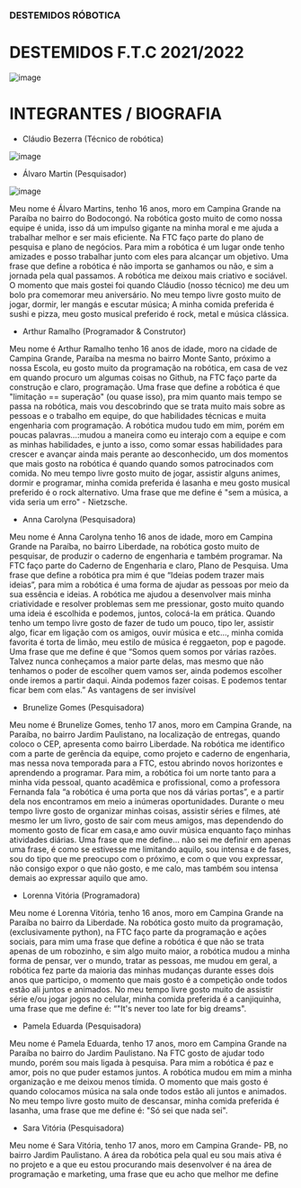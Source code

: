 
### DESTEMIDOS RÓBOTICA

# DESTEMIDOS F.T.C 2021/2022
![image](https://user-images.githubusercontent.com/75841641/134529827-3ec5b7ad-a8e9-46e9-b7a1-17d384cde264.png)

# INTEGRANTES / BIOGRAFIA

- Cláudio Bezerra (Técnico de robótica)

![image](https://user-images.githubusercontent.com/75841641/134687626-92c7802f-4103-4aae-bdb9-b9c2650866b0.png)



- Álvaro Martin (Pesquisador)

![image](https://user-images.githubusercontent.com/75841641/134698807-771492af-25a9-4cce-b690-56d72c6dfaae.png)




Meu nome é Álvaro Martins, tenho 16 anos, moro em Campina Grande na Paraíba no bairro do Bodocongó. Na robótica gosto muito de como nossa equipe é unida, isso dá um impulso gigante na minha moral e me ajuda a trabalhar melhor e ser mais eficiente. Na FTC faço parte do  plano de pesquisa e plano de negócios. Para mim a robótica é um lugar onde tenho amizades e posso trabalhar junto com eles para alcançar um objetivo. Uma frase que define a robótica é não importa se ganhamos ou não, e sim a jornada pela qual passamos. A robótica me deixou mais criativo e sociável. O momento que mais gostei foi quando Cláudio (nosso técnico) me deu um bolo pra comemorar meu aniversário. No meu tempo livre gosto muito de jogar, dormir, ler mangás e escutar música; A minha comida preferida é sushi e pizza, meu gosto musical preferido é rock, metal e música clássica. 

- Arthur Ramalho (Programador & Construtor)

Meu nome é Arthur Ramalho tenho 16 anos de idade, moro na cidade de Campina Grande, Paraíba na mesma no bairro Monte Santo, próximo a nossa Escola, eu gosto muito da programação na robótica, em casa de vez em quando procuro um algumas coisas no Github, na FTC faço parte da construção e claro, programação. Uma frase que define a robótica é que "limitação == superação" (ou quase isso), pra mim quanto mais tempo se passa na robótica, mais vou descobrindo que se trata muito mais sobre as pessoas e o trabalho em equipe, do que habilidades técnicas e muita engenharia com programação. A robótica mudou tudo em mim, porém em poucas palavras…:mudou a maneira como eu interajo com a equipe e com as minhas habilidades, e junto a isso, como somar essas habilidades para crescer e avançar ainda mais perante ao desconhecido, um dos momentos que mais gosto na robótica é quando quando somos patrocinados com comida. No meu tempo livre gosto muito de jogar, assistir alguns animes, dormir e programar, minha comida preferida é lasanha e meu gosto musical preferido é o rock alternativo. Uma frase que me define é "sem a música, a vida seria um erro" - Nietzsche.

- Anna Carolyna (Pesquisadora)

Meu nome é Anna Carolyna tenho 16 anos de idade, moro em Campina Grande na Paraíba, no bairro Liberdade, na robótica gosto muito de pesquisar, de produzir o caderno de engenharia e também programar. Na FTC faço parte do Caderno de Engenharia e claro, Plano de Pesquisa. Uma  frase que define a robótica pra mim é que “Ideias podem trazer mais ideias”, para mim a robótica é uma forma de ajudar as pessoas por meio da sua essência e ideias. A robótica me ajudou a desenvolver mais minha criatividade e resolver problemas sem me pressionar, gosto muito quando uma ideia é escolhida e podemos, juntos, colocá-la em prática. Quando tenho um tempo livre gosto de fazer de tudo um pouco, tipo ler, assistir algo, ficar em ligação com os amigos, ouvir música e etc…, minha comida favorita é torta de limão, meu estilo de música é reggaeton, pop e pagode. Uma frase que me define é que “Somos quem somos por várias razões. Talvez nunca conheçamos a maior parte delas, mas mesmo que não tenhamos o poder de escolher quem vamos ser, ainda podemos escolher onde iremos a partir daqui. Ainda podemos fazer coisas. E podemos tentar ficar bem com elas.” 
As vantagens de ser invisível

- Brunelize Gomes (Pesquisadora)

Meu nome é Brunelize Gomes, tenho 17 anos, moro em Campina Grande, na Paraíba, no bairro Jardim Paulistano, na localização de entregas, quando coloco o CEP, apresenta como bairro Liberdade. Na robótica me identifico com a parte de gerência da equipe, como projeto e caderno de engenharia, mas nessa nova temporada para a FTC, estou abrindo novos horizontes e aprendendo a programar. Para mim, a  robótica foi um norte tanto para a minha vida pessoal, quanto acadêmica e profissional, como a professora Fernanda fala “a robótica é uma porta que nos dá várias portas”, e a partir dela nos encontramos em meio a inúmeras oportunidades. Durante o meu tempo livre gosto de organizar minhas coisas, assistir séries e filmes, até mesmo ler um livro, gosto de sair com meus amigos, mas dependendo do momento gosto de ficar em casa,e amo ouvir música enquanto faço minhas atividades diárias. Uma frase que me define… não sei me definir em apenas uma frase, é como se estivesse me limitando aquilo, sou intensa e de fases, sou do tipo que me preocupo com o próximo, e com o que vou expressar, não consigo expor o que não gosto, e me calo, mas também sou intensa demais ao expressar aquilo que amo.

- Lorenna Vitória (Programadora)

Meu nome é Lorenna Vitória, tenho 16 anos, moro em Campina Grande na Paraíba no bairro da Liberdade. Na robótica gosto muito da programação, (exclusivamente python), na FTC faço parte da programação e ações sociais, para mim uma frase que define a robótica é que não se trata apenas de um robozinho, e sim algo muito maior, a robótica mudou a minha forma de pensar, ver o mundo, tratar as pessoas, me mudou em geral, a robótica fez parte da maioria das minhas mudanças durante esses dois anos que participo, o momento que mais gosto é a competição onde todos estão ali juntos e animados. No meu tempo livre gosto muito de assistir série e/ou jogar jogos no celular, minha comida preferida é a canjiquinha, uma frase que me define é: “"It's never too late for big dreams".

- Pamela Eduarda (Pesquisadora)

Meu nome é Pamela Eduarda, tenho 17 anos, moro em Campina Grande na Paraíba no bairro do Jardim Paulistano. Na FTC gosto de ajudar todo mundo, porém sou mais ligada à pesquisa. Para mim a robótica é paz e amor, pois no que puder estamos juntos. A robótica mudou em mim a minha organização e  me deixou menos tímida. O momento que mais gosto é quando colocamos música na sala onde todos estão ali juntos e animados. No meu tempo livre gosto muito de descansar, minha comida preferida é lasanha, uma frase que me define é: "Só sei que nada sei".

- Sara Vitória (Pesquisadora)

Meu nome é Sara Vitória, tenho 17 anos, moro em Campina Grande- PB, no bairro Jardim Paulistano. A área da robótica pela qual eu sou mais ativa é no projeto e a que eu estou procurando mais desenvolver é na área de programação e marketing, uma frase que eu acho que melhor me define 


















